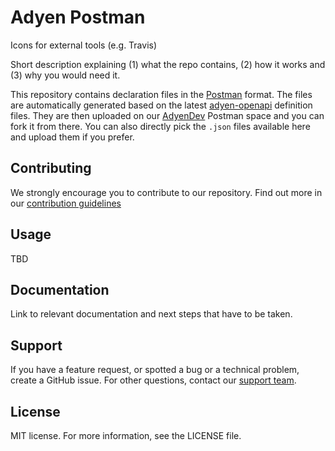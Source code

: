 # Adyen Postman

Icons for external tools (e.g. Travis)

Short description explaining (1) what the repo contains, (2) how it works and (3) why you would need it.

This repository contains declaration files in the [Postman](https://postman.com/) format. The files are automatically generated based on the latest [adyen-openapi](https://github.com/adyen/adyen-openapi) definition files.
They are then uploaded on our [AdyenDev](https://www.postman.com/adyendev/) Postman space and you can fork it from there. You can also directly pick the `.json` files available here and upload them if you prefer.

## Contributing
We strongly encourage you to contribute to our repository. Find out more in our [contribution guidelines](https://github.com/Adyen/.github/blob/master/CONTRIBUTING.md)

## Usage

TBD

## Documentation
Link to relevant documentation and next steps that have to be taken.

## Support
If you have a feature request, or spotted a bug or a technical problem, create a GitHub issue. For other questions, contact our [support team](https://www.adyen.help/hc/en-us/requests/new).

## License
MIT license. For more information, see the LICENSE file.